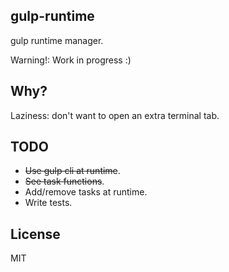 ## gulp-runtime

gulp runtime manager.

Warning!: Work in progress :)

## Why?

 Laziness: don't want to open an extra terminal tab.

## TODO

 - <s>Use gulp cli at runtime</s>.
 - <s>See task functions</s>.
 - Add/remove tasks at runtime.
 - Write tests.

## License

MIT
